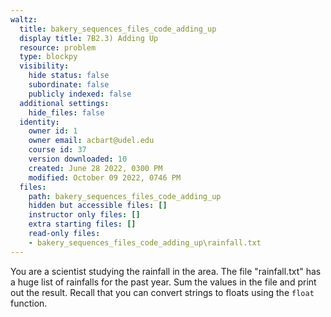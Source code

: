 ```yaml
---
waltz:
  title: bakery_sequences_files_code_adding_up
  display title: 7B2.3) Adding Up
  resource: problem
  type: blockpy
  visibility:
    hide status: false
    subordinate: false
    publicly indexed: false
  additional settings:
    hide_files: false
  identity:
    owner id: 1
    owner email: acbart@udel.edu
    course id: 37
    version downloaded: 10
    created: June 28 2022, 0300 PM
    modified: October 09 2022, 0746 PM
  files:
    path: bakery_sequences_files_code_adding_up
    hidden but accessible files: []
    instructor only files: []
    extra starting files: []
    read-only files:
    - bakery_sequences_files_code_adding_up\rainfall.txt
---
```

<p>You are a scientist studying the rainfall in the area. The file "rainfall.txt" has a huge list of rainfalls for the past year. Sum the values in the file and print out the result. Recall that you can convert strings to floats using the <code>float</code> function.</p>